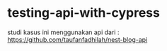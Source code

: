 # testing-api-with-cypress
studi kasus ini menggunakan api dari :
https://github.com/taufanfadhilah/nest-blog-api
